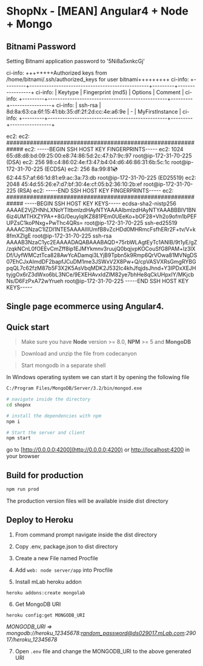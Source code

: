 
# ShopNx - [MEAN] Angular4 + Node + Mongo

## Bitnami Password
Setting Bitnami application password to '5Ni8a5xnkcGj' 

ci-info: ++++++++Authorized keys from /home/bitnami/.ssh/authorized_keys for user bitnami+++++++++
ci-info: +---------+-------------------------------------------------+---------+-----------------+
ci-info: | Keytype |                Fingerprint (md5)                | Options |     Comment     |
ci-info: +---------+-------------------------------------------------+---------+-----------------+
ci-info: | ssh-rsa | 8d:8a:63:ca:6f:15:41:bb:35:df:2f:2d:cc:4e:a6:9e |    -    | MyFirstInstance |
ci-info: +---------+-------------------------------------------------+---------+-----------------+

ec2: 
ec2: #############################################################
ec2: -----BEGIN SSH HOST KEY FINGERPRINTS-----
ec2: 1024 65:d8:d8:bd:09:25:00:e8:74:86:5d:2c:47:b7:9c:97  root@ip-172-31-70-225 (DSA)
ec2: 256 98:c4:86:02:4e:f3:47:b4:04:d6:46:86:31:6b:5c:1c  root@ip-172-31-70-225 (ECDSA)
ec2: 256 8a:99:81:cd:62:44:57:af:66:1d:81:e9:ac:3a:73:db  root@ip-172-31-70-225 (ED25519)
ec2: 2048 45:4d:55:26:e7:d7:bf:30:4e:cf:05:b2:36:10:2b:ef  root@ip-172-31-70-225 (RSA)
ec2: -----END SSH HOST KEY FINGERPRINTS-----
ec2: #############################################################
-----BEGIN SSH HOST KEY KEYS-----
ecdsa-sha2-nistp256 AAAAE2VjZHNhLXNoYTItbmlzdHAyNTYAAAAIbmlzdHAyNTYAAABBBIV1BN6iz4UMTHXZYPA++8G/0euylqlKZ881PEm0UEeKo+bOF28+Vh2o9ofm1bPEFUPZsC1koPNxg+PwThc4QRs= root@ip-172-31-70-225
ssh-ed25519 AAAAC3NzaC1lZDI1NTE5AAAAIIIUmfB8vZcHDd0MHRmcFsfhERr2F+tv/V+k8fmXZlgE root@ip-172-31-70-225
ssh-rsa AAAAB3NzaC1yc2EAAAADAQABAAABAQD+75rbWLAgtEyTc1ANIB/9t1yE/gZ/zqkNCnL0fOEEvCmZff8ip1EJMYkmnv3ruujQ0bqjvpKOCouSfG8PAM+lz3lXDf/UyfWMCztTca828AwYcADamqi3LYjB9Tpbn5k9Rmp6QrVOwa81MVNgDS07EhCJxAImdDF2bapfJCuDM1me3JSWxV2X8Pw+Q/cpVASVXRsGmgRYBGpqQL7c62fzM87b5F3X2K5AsVbqMDK2J532Ic4khJfqjdsJhnd+Y3IPDxXEJHtyjgOx6rZ3dWxo6bL3NCe/9EXEHAvxIdZlM82ye7bhHe8qCkUHpxIY/MKjcbNs/D6FzPxA72wYrueh root@ip-172-31-70-225
-----END SSH HOST KEY KEYS-----

## Single page ecommerce using Angular4.

## Quick start
> Make sure you have **Node** version >= 8.0, **NPM** >= 5 and **MongoDB**

> Download and unzip the file from codecanyon

> Start mongodb in a separate shell

In Windows operating system we can start it by opening the following file

```bash
C:/Program Files/MongoDB/Server/3.2/bin/mongod.exe
```

```bash
# navigate inside the directory
cd shopnx

# install the dependencies with npm
npm i

# Start the server and client
npm start
```
go to [http://0.0.0.0:4200](http://0.0.0.0:4200) or [http://localhost:4200](http://localhost:4200) in your browser

## Build for production
```bash
npm run prod
```
The production version files will be available inside dist directory

## Deploy to Heroku

1. From command prompt navigate inside the dist directory

2. Copy .env, package.json to dist directory

3. Create a new File named Procfile

4. Add `web: node server/app` into Procfile

5. Install mLab heroku addon
```
heroku addons:create mongolab
```

6. Get MongoDB URI
```
heroku config:get MONGODB_URI
```
*MONGODB_URI => mongodb://heroku_12345678:random_password@ds029017.mLab.com:29017/heroku_12345678*


7. Open `.env` file and change the MONGODB_URI to the above generated URI